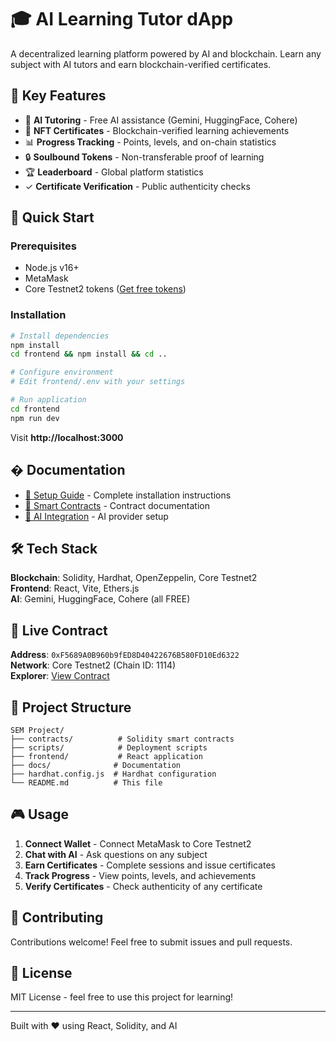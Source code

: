 # 🎓 AI Learning Tutor dApp

A decentralized learning platform powered by AI and blockchain. Learn any subject with AI tutors and earn blockchain-verified certificates.

## 🌟 Key Features

- 🤖 **AI Tutoring** - Free AI assistance (Gemini, HuggingFace, Cohere)
- 📜 **NFT Certificates** - Blockchain-verified learning achievements
- 📊 **Progress Tracking** - Points, levels, and on-chain statistics
- 🔒 **Soulbound Tokens** - Non-transferable proof of learning
- 🏆 **Leaderboard** - Global platform statistics
- ✓ **Certificate Verification** - Public authenticity checks

## 🚀 Quick Start

### Prerequisites
- Node.js v16+
- MetaMask
- Core Testnet2 tokens ([Get free tokens](https://scan.test2.btcs.network/faucet))

### Installation

```bash
# Install dependencies
npm install
cd frontend && npm install && cd ..

# Configure environment
# Edit frontend/.env with your settings

# Run application
cd frontend
npm run dev
```

Visit **http://localhost:3000**

## � Documentation

- [📖 Setup Guide](./docs/SETUP.md) - Complete installation instructions
- [📜 Smart Contracts](./docs/CONTRACTS.md) - Contract documentation
- [🤖 AI Integration](./docs/AI_INTEGRATION.md) - AI provider setup

## 🛠️ Tech Stack

**Blockchain**: Solidity, Hardhat, OpenZeppelin, Core Testnet2  
**Frontend**: React, Vite, Ethers.js  
**AI**: Gemini, HuggingFace, Cohere (all FREE)

## 🔗 Live Contract

**Address**: `0xF5689A0B960b9fED8D40422676B580FD10Ed6322`  
**Network**: Core Testnet2 (Chain ID: 1114)  
**Explorer**: [View Contract](https://scan.test2.btcs.network/address/0xF5689A0B960b9fED8D40422676B580FD10Ed6322)

## 📁 Project Structure

```
SEM Project/
├── contracts/          # Solidity smart contracts
├── scripts/            # Deployment scripts
├── frontend/           # React application
├── docs/              # Documentation
├── hardhat.config.js  # Hardhat configuration
└── README.md          # This file
```

## 🎮 Usage

1. **Connect Wallet** - Connect MetaMask to Core Testnet2
2. **Chat with AI** - Ask questions on any subject
3. **Earn Certificates** - Complete sessions and issue certificates
4. **Track Progress** - View points, levels, and achievements
5. **Verify Certificates** - Check authenticity of any certificate

## 🤝 Contributing

Contributions welcome! Feel free to submit issues and pull requests.

## 📄 License

MIT License - feel free to use this project for learning!

---

Built with ❤️ using React, Solidity, and AI
